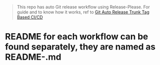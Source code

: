 > This repo has auto Git release workflow using Release-Please. For guide and to know how it works, ref to [Git Auto Release Trunk Tag Based CI/CD](https://studiographene.atlassian.net/wiki/spaces/SGKB/pages/2147615558/Git+Auto+Release+Trunk+Tag+Based+CI+CD)

# README for each workflow can be found separately, they are named as README-<the-workflow-name>.md
